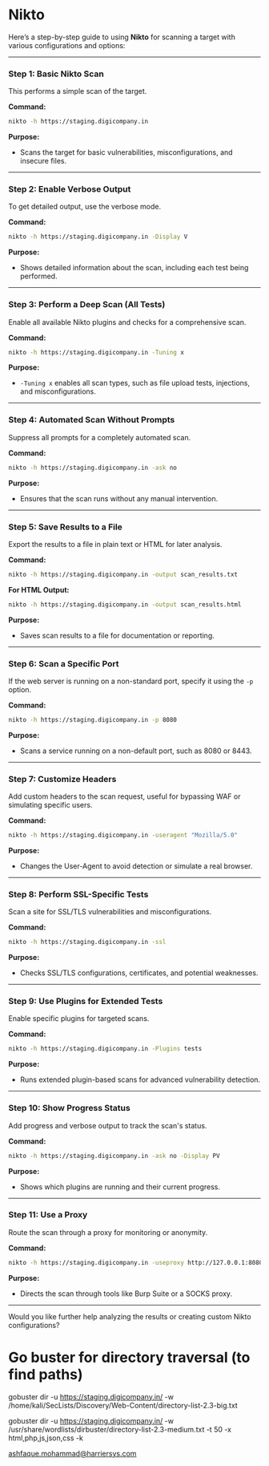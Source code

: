 

# Nikto
Here’s a step-by-step guide to using **Nikto** for scanning a target with various configurations and options:

---

### **Step 1: Basic Nikto Scan**

This performs a simple scan of the target.

**Command:**

```bash
nikto -h https://staging.digicompany.in
```

**Purpose:**

- Scans the target for basic vulnerabilities, misconfigurations, and insecure files.

---

### **Step 2: Enable Verbose Output**

To get detailed output, use the verbose mode.

**Command:**

```bash
nikto -h https://staging.digicompany.in -Display V
```

**Purpose:**

- Shows detailed information about the scan, including each test being performed.

---

### **Step 3: Perform a Deep Scan (All Tests)**

Enable all available Nikto plugins and checks for a comprehensive scan.

**Command:**

```bash
nikto -h https://staging.digicompany.in -Tuning x
```

**Purpose:**

- `-Tuning x` enables all scan types, such as file upload tests, injections, and misconfigurations.

---

### **Step 4: Automated Scan Without Prompts**

Suppress all prompts for a completely automated scan.

**Command:**

```bash
nikto -h https://staging.digicompany.in -ask no
```

**Purpose:**

- Ensures that the scan runs without any manual intervention.

---

### **Step 5: Save Results to a File**

Export the results to a file in plain text or HTML for later analysis.

**Command:**

```bash
nikto -h https://staging.digicompany.in -output scan_results.txt
```

**For HTML Output:**

```bash
nikto -h https://staging.digicompany.in -output scan_results.html
```

**Purpose:**

- Saves scan results to a file for documentation or reporting.

---

### **Step 6: Scan a Specific Port**

If the web server is running on a non-standard port, specify it using the `-p` option.

**Command:**

```bash
nikto -h https://staging.digicompany.in -p 8080
```

**Purpose:**

- Scans a service running on a non-default port, such as 8080 or 8443.

---

### **Step 7: Customize Headers**

Add custom headers to the scan request, useful for bypassing WAF or simulating specific users.

**Command:**

```bash
nikto -h https://staging.digicompany.in -useragent "Mozilla/5.0"
```

**Purpose:**

- Changes the User-Agent to avoid detection or simulate a real browser.

---

### **Step 8: Perform SSL-Specific Tests**

Scan a site for SSL/TLS vulnerabilities and misconfigurations.

**Command:**

```bash
nikto -h https://staging.digicompany.in -ssl
```

**Purpose:**

- Checks SSL/TLS configurations, certificates, and potential weaknesses.

---

### **Step 9: Use Plugins for Extended Tests**

Enable specific plugins for targeted scans.

**Command:**

```bash
nikto -h https://staging.digicompany.in -Plugins tests
```

**Purpose:**

- Runs extended plugin-based scans for advanced vulnerability detection.

---

### **Step 10: Show Progress Status**

Add progress and verbose output to track the scan's status.

**Command:**

```bash
nikto -h https://staging.digicompany.in -ask no -Display PV
```

**Purpose:**

- Shows which plugins are running and their current progress.

---

### **Step 11: Use a Proxy**

Route the scan through a proxy for monitoring or anonymity.

**Command:**

```bash
nikto -h https://staging.digicompany.in -useproxy http://127.0.0.1:8080
```

**Purpose:**

- Directs the scan through tools like Burp Suite or a SOCKS proxy.

---

Would you like further help analyzing the results or creating custom Nikto configurations?











# Go buster for directory traversal (to find paths)

gobuster dir -u https://staging.digicompany.in/ -w /home/kali/SecLists/Discovery/Web-Content/directory-list-2.3-big.txt

gobuster dir -u https://staging.digicompany.in/ -w /usr/share/wordlists/dirbuster/directory-list-2.3-medium.txt -t 50 -x html,php,js,json,css -k


ashfaque.mohammad@harriersys.com